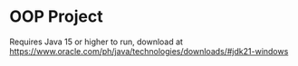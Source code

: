 # OOP Project
Requires Java 15 or higher to run, download at https://www.oracle.com/ph/java/technologies/downloads/#jdk21-windows
